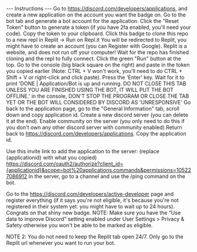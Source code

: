 --- Instructions ---
Go to https://discord.com/developers/applications, and create a new application on the account you want the badge on.
Go to the bot tab and generate a bot account for the application.
Click the "Reset Token" button to generate a token (if you have 2fa enabled, you'll need your code).
Copy the token to your clipboard.
Click this badge to clone this repo to a new repl in Replit -> Run on Repl.it
You will be redirected to Replit, you might have to create an account (you can Register with Google).
Replit is a website, and does not run off your computer!
Wait for the repo has finished cloning and the repl to fully connect.
Click the green "Run" button at the top.
Go to the console (big black square on the right) and paste in the token you copied earlier (Note: CTRL + V won't work, you'll need to do CTRL + Shift + V or right-click and click paste).
Press the 'Enter' key.
Wait for it to print 'DONE | Application/Bot is up and running. DO NOT CLOSE THIS TAB UNLESS YOU ARE FINISHED USING THE BOT, IT WILL PUT THE BOT OFFLINE.' in the console, DON'T STOP THE PROGRAM OR CLOSE THE TAB YET OR THE BOT WILL CONSIDERED BY DISCORD AS 'UNRESPONSIVE'
Go back to the application page, go to the "General Information" tab, scroll down and copy application id.
Create a new discord server (you can delete it at the end).
Enable community on the server (you only need to do this if you don't own any other discord server with community enabled)
Return back to https://discord.com/developers/applications.
Copy the application id.

Use this invite link to add the application to the server: (replace {applicationid} with what you copied) https://discord.com/oauth2/authorize?client_id={applicationid}&scope=bot%20applications.commands&permissions=105227086912
In the server, go to a channel and use the /ping command on the bot.

Go to the https://discord.com/developers/active-developer page and register everything (if it says you're not eligible, it's because you're not registered in their system yet. you might have to wait up to 24 hours).
Congrats on that shiny new badge.
NOTE: Make sure you have the “Use data to improve Discord” setting enabled under User Settings > Privacy & Safety otherwise you won't be able to be marked as eligible.

NOTE 2: You do not need to keep the Replit tab open 24/7. Only go to the Replit url whenever you want to run your bot.
